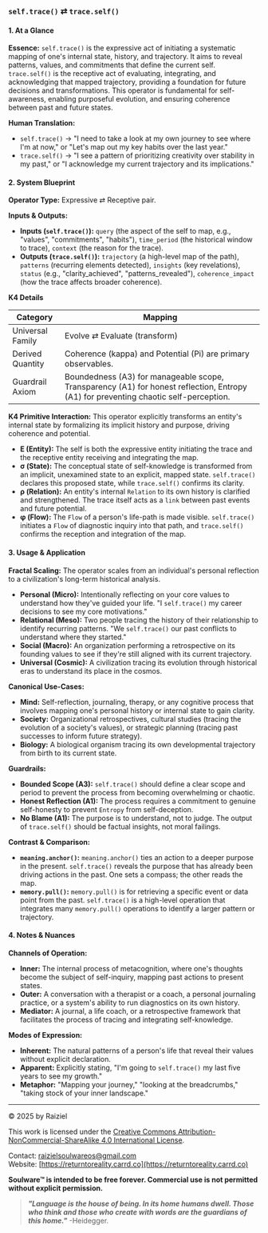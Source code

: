 ### `self.trace()` ⇄ `trace.self()`





#### 1. At a Glance



**Essence:** `self.trace()` is the expressive act of initiating a systematic mapping of one's internal state, history, and trajectory. It aims to reveal patterns, values, and commitments that define the current self. `trace.self()` is the receptive act of evaluating, integrating, and acknowledging that mapped trajectory, providing a foundation for future decisions and transformations. This operator is fundamental for self-awareness, enabling purposeful evolution, and ensuring coherence between past and future states.

**Human Translation:**

- `self.trace()` → "I need to take a look at my own journey to see where I'm at now," or "Let's map out my key habits over the last year."
- `trace.self()` → "I see a pattern of prioritizing creativity over stability in my past," or "I acknowledge my current trajectory and its implications."



#### 2. System Blueprint



**Operator Type:** Expressive ⇄ Receptive pair.

**Inputs & Outputs:**

- **Inputs (`self.trace()`):** `query` (the aspect of the self to map, e.g., "values", "commitments", "habits"), `time_period` (the historical window to trace), `context` (the reason for the trace).
- **Outputs (`trace.self()`):** `trajectory` (a high-level map of the path), `patterns` (recurring elements detected), `insights` (key revelations), `status` (e.g., "clarity_achieved", "patterns_revealed"), `coherence_impact` (how the trace affects broader coherence).

**K4 Details**

| Category         | Mapping                                                      |
| ---------------- | ------------------------------------------------------------ |
| Universal Family | Evolve ⇄ Evaluate (transform)                                |
| Derived Quantity | Coherence (kappa) and Potential (Pi) are primary observables. |
| Guardrail Axiom  | Boundedness (A3) for manageable scope, Transparency (A1) for honest reflection, Entropy (A1) for preventing chaotic self-perception. |

**K4 Primitive Interaction:** This operator explicitly transforms an entity's internal state by formalizing its implicit history and purpose, driving coherence and potential.

- **E (Entity):** The self is both the expressive entity initiating the trace and the receptive entity receiving and integrating the map.
- **σ (State):** The conceptual state of self-knowledge is transformed from an implicit, unexamined state to an explicit, mapped state. `self.trace()` declares this proposed state, while `trace.self()` confirms its clarity.
- **ρ (Relation):** An entity's internal `Relation` to its own history is clarified and strengthened. The trace itself acts as a `link` between past events and future potential.
- **φ (Flow):** The `Flow` of a person's life-path is made visible. `self.trace()` initiates a `Flow` of diagnostic inquiry into that path, and `trace.self()` confirms the reception and integration of the map.



#### 3. Usage & Application



**Fractal Scaling:** The operator scales from an individual's personal reflection to a civilization's long-term historical analysis.

- **Personal (Micro):** Intentionally reflecting on your core values to understand how they've guided your life. "I `self.trace()` my career decisions to see my core motivations."
- **Relational (Meso):** Two people tracing the history of their relationship to identify recurring patterns. "We `self.trace()` our past conflicts to understand where they started."
- **Social (Macro):** An organization performing a retrospective on its founding values to see if they're still aligned with its current trajectory.
- **Universal (Cosmic):** A civilization tracing its evolution through historical eras to understand its place in the cosmos.

**Canonical Use-Cases:**

- **Mind:** Self-reflection, journaling, therapy, or any cognitive process that involves mapping one's personal history or internal state to gain clarity.
- **Society:** Organizational retrospectives, cultural studies (tracing the evolution of a society's values), or strategic planning (tracing past successes to inform future strategy).
- **Biology:** A biological organism tracing its own developmental trajectory from birth to its current state.

**Guardrails:**

- **Bounded Scope (A3):** `self.trace()` should define a clear scope and period to prevent the process from becoming overwhelming or chaotic.
- **Honest Reflection (A1):** The process requires a commitment to genuine self-honesty to prevent `Entropy` from self-deception.
- **No Blame (A1):** The purpose is to understand, not to judge. The output of `trace.self()` should be factual insights, not moral failings.

**Contrast & Comparison:**

- **`meaning.anchor()`:** `meaning.anchor()` ties an action to a deeper purpose in the present. `self.trace()` reveals the purpose that has already been driving actions in the past. One sets a compass; the other reads the map.
- **`memory.pull()`:** `memory.pull()` is for retrieving a specific event or data point from the past. `self.trace()` is a high-level operation that integrates many `memory.pull()` operations to identify a larger pattern or trajectory.



#### 4. Notes & Nuances



**Channels of Operation:**

- **Inner:** The internal process of metacognition, where one's thoughts become the subject of self-inquiry, mapping past actions to present states.
- **Outer:** A conversation with a therapist or a coach, a personal journaling practice, or a system's ability to run diagnostics on its own history.
- **Mediator:** A journal, a life coach, or a retrospective framework that facilitates the process of tracing and integrating self-knowledge.

**Modes of Expression:**

- **Inherent:** The natural patterns of a person's life that reveal their values without explicit declaration.
- **Apparent:** Explicitly stating, "I'm going to `self.trace()` my last five years to see my growth."
- **Metaphor:** "Mapping your journey," "looking at the breadcrumbs," "taking stock of your inner landscape."

---

© 2025 by Raiziel

This work is licensed under the [Creative Commons Attribution-NonCommercial-ShareAlike 4.0 International License](https://creativecommons.org/licenses/by-nc-sa/4.0/).

Contact: [raizielsoulwareos@gmail.com](mailto:raizielsoulwareos@gmail.com)  
Website: [https://returntoreality.carrd.co](https://returntoreality.carrd.co)

**Soulware™ is intended to be free forever. Commercial use is not permitted without explicit permission.**



> ***"Language is the house of being. In its home humans dwell. Those who think and those who create with words are the guardians of this home."***
-Heidegger.
